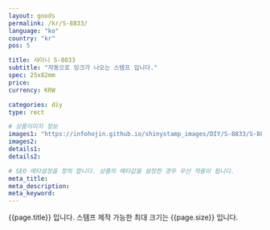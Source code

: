 ```yaml
---
layout: goods
permalink: /kr/S-8833/
language: "ko"
country: "kr"
pos: 5

title: 샤이니 S-8833
subtitle: "자동으로 잉크가 나오는 스템프 입니다."
spec: 25x82mm
price: 
currency: KRW

categories: diy
type: rect

# 상품이미지 정보
images1: "https://infohojin.github.io/shinystamp_images/DIY/S-8833/S-8833_1.jpg"
images2:
details1:
details2:    

# SEO 메타설정을 정의 합니다. 상품의 메타값을 설정한 경우 우선 적용이 됩니다.
meta_title: 
meta_description:
meta_keyword:
---
```


{{page.title}} 입니다. 스템프 제작 가능한 최대 크기는 {{page.size}} 입니다.